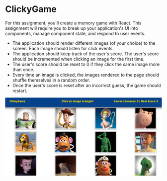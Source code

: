 # ClickyGame

For this assignment, you'll create a memory game with React. This assignment will require you to break up your application's UI into components, manage component state, and respond to user events.

* The application should render different images (of your choice) to the screen. Each image should listen for click events.
* The application should keep track of the user's score. The user's score should be incremented when clicking an image for the first time.
* The user's score should be reset to 0 if they click the same image more than once.
* Every time an image is clicked, the images rendered to the page should shuffle themselves in a random order.
* Once the user's score is reset after an incorrect guess, the game should restart.

![GitHub Clicky](./public/assets/images/screenshot.JPG)
